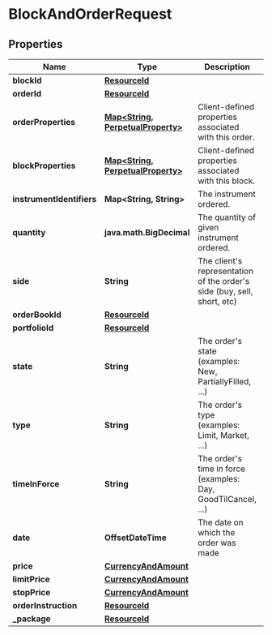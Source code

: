 

# BlockAndOrderRequest


## Properties

| Name | Type | Description | Notes |
|------------ | ------------- | ------------- | -------------|
|**blockId** | [**ResourceId**](ResourceId.md) |  |  |
|**orderId** | [**ResourceId**](ResourceId.md) |  |  |
|**orderProperties** | [**Map&lt;String, PerpetualProperty&gt;**](PerpetualProperty.md) | Client-defined properties associated with this order. |  [optional] |
|**blockProperties** | [**Map&lt;String, PerpetualProperty&gt;**](PerpetualProperty.md) | Client-defined properties associated with this block. |  [optional] |
|**instrumentIdentifiers** | **Map&lt;String, String&gt;** | The instrument ordered. |  |
|**quantity** | **java.math.BigDecimal** | The quantity of given instrument ordered. |  |
|**side** | **String** | The client&#39;s representation of the order&#39;s side (buy, sell, short, etc) |  |
|**orderBookId** | [**ResourceId**](ResourceId.md) |  |  [optional] |
|**portfolioId** | [**ResourceId**](ResourceId.md) |  |  [optional] |
|**state** | **String** | The order&#39;s state (examples: New, PartiallyFilled, ...) |  [optional] |
|**type** | **String** | The order&#39;s type (examples: Limit, Market, ...) |  [optional] |
|**timeInForce** | **String** | The order&#39;s time in force (examples: Day, GoodTilCancel, ...) |  [optional] |
|**date** | **OffsetDateTime** | The date on which the order was made |  [optional] |
|**price** | [**CurrencyAndAmount**](CurrencyAndAmount.md) |  |  [optional] |
|**limitPrice** | [**CurrencyAndAmount**](CurrencyAndAmount.md) |  |  [optional] |
|**stopPrice** | [**CurrencyAndAmount**](CurrencyAndAmount.md) |  |  [optional] |
|**orderInstruction** | [**ResourceId**](ResourceId.md) |  |  [optional] |
|**_package** | [**ResourceId**](ResourceId.md) |  |  [optional] |



